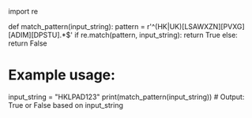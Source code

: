 import re

def match_pattern(input_string):
    pattern = r'^(HK|UK)[LSAWXZN][PVXG][ADIM][DPSTU].*$'
    if re.match(pattern, input_string):
        return True
    else:
        return False

# Example usage:
input_string = "HKLPAD123"
print(match_pattern(input_string))  # Output: True or False based on input_string

